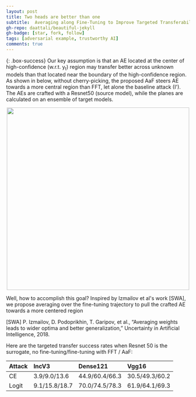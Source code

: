 ```yaml
---
layout: post
title: Two heads are better than one
subtitle:  Averaging along Fine-Tuning to Improve Targeted Transferability
gh-repo: daattali/beautiful-jekyll
gh-badge: [star, fork, follow]
tags: [adversarial example, trustworthy AI]
comments: true
---
```


{: .box-success}
Our key assumption is that an AE located at the center of high-confidence (w.r.t. y<sub>t</sub>) region may transfer better across unknown models than that located near the boundary of the high-confidence region. As shown in below, without cherry-picking, the proposed AaF steers AE towards a more central region than FFT, let alone the baseline attack (I'). The AEs are crafted with a Resnet50 (source model), while the planes are calculated on an ensemble of target models.

<div align=center>
  <img src="../../figs/2025ICASSP_919_08.png" width="500">
</div>

Well, how to accomplish this goal? Inspired by Izmailov et al's work [SWA], we propose averaging over the fine-tuning trajectory to pull the crafted AE towards a more centered region

[SWA] P. Izmailov, D. Podoprikhin, T. Garipov, et al., “Averaging weights leads to wider optima and better generalization,” Uncertainty in Artificial Intelligence, 2018.

Here are the targeted transfer success rates when Resnet 50 is the surrogate, no fine-tuning/fine-tuning with FFT / AaF:

| Attack |  IncV3  | Dense121 | Vgg16 |
| :------| :-------- |:------- | :-------- |
| CE   | 3.9/9.0/13.6 | 44.9/60.4/66.3 | 30.5/49.3/60.2 |
| Logit| 9.1/15.8/18.7 | 70.0/74.5/78.3 | 61.9/64.1/69.3 |
